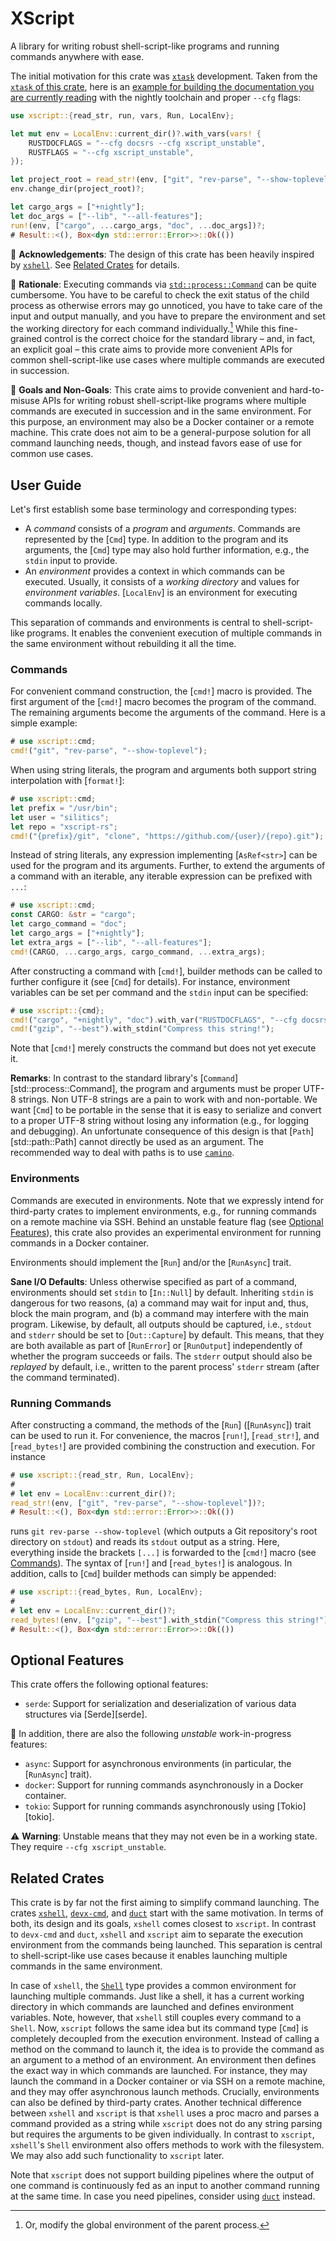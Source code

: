 # XScript

A library for writing robust shell-script-like programs and running commands anywhere with ease.

The initial motivation for this crate was [`xtask`](https://github.com/matklad/cargo-xtask) development.
Taken from the [`xtask` of this crate](https://github.com/silitics/xscript-rs/blob/main/xtask/), here is an [example for building the documentation you are currently reading](https://github.com/silitics/xscript-rs/blob/main/crates/xscript-examples/examples/build-docs.rs) with the nightly toolchain and proper `--cfg` flags:

```rust
use xscript::{read_str, run, vars, Run, LocalEnv};

let mut env = LocalEnv::current_dir()?.with_vars(vars! {
    RUSTDOCFLAGS = "--cfg docsrs --cfg xscript_unstable",
    RUSTFLAGS = "--cfg xscript_unstable",
});

let project_root = read_str!(env, ["git", "rev-parse", "--show-toplevel"])?;
env.change_dir(project_root)?;

let cargo_args = ["+nightly"];
let doc_args = ["--lib", "--all-features"];
run!(env, ["cargo", ...cargo_args, "doc", ...doc_args])?;
# Result::<(), Box<dyn std::error::Error>>::Ok(())
```

🙏 **Acknowledgements**: The design of this crate has been heavily inspired by [`xshell`](https://docs.rs/xshell/latest/xshell/).
See [Related Crates](#related-crates) for details.

🤔 **Rationale**: Executing commands via [`std::process::Command`](https://doc.rust-lang.org/std/process/struct.Command.html) can be quite cumbersome.
You have to be careful to check the exit status of the child process as otherwise errors may go unnoticed, you have to take care of the input and output manually, and you have to prepare the environment and set the working directory for each command individually.[^1]
While this fine-grained control is the correct choice for the standard library – and, in fact, an explicit goal – this crate aims to provide more convenient APIs for common shell-script-like use cases where multiple commands are executed in succession.

🎯 **Goals and Non-Goals**: This crate aims to provide convenient and hard-to-misuse APIs for writing robust shell-script-like programs where multiple commands are executed in succession and in the same environment.
For this purpose, an environment may also be a Docker container or a remote machine.
This crate does not aim to be a general-purpose solution for all command launching needs, though, and instead favors ease of use for common use cases.

[^1]: Or, modify the global environment of the parent process.

## User Guide

Let's first establish some base terminology and corresponding types:

- A _command_ consists of a _program_ and _arguments_.
  Commands are represented by the [`Cmd`] type.
  In addition to the program and its arguments, the [`Cmd`] type may also hold further information, e.g., the `stdin` input to provide.
- An _environment_ provides a context in which commands can be executed.
  Usually, it consists of a _working directory_ and values for _environment variables_.
  [`LocalEnv`] is an environment for executing commands locally.

This separation of commands and environments is central to shell-script-like programs.
It enables the convenient execution of multiple commands in the same environment without rebuilding it all the time.

### Commands

For convenient command construction, the [`cmd!`] macro is provided.
The first argument of the [`cmd!`] macro becomes the program of the command.
The remaining arguments become the arguments of the command.
Here is a simple example:

```rust
# use xscript::cmd;
cmd!("git", "rev-parse", "--show-toplevel");
```

When using string literals, the program and arguments both support string interpolation with [`format!`]:

```rust
# use xscript::cmd;
let prefix = "/usr/bin";
let user = "silitics";
let repo = "xscript-rs";
cmd!("{prefix}/git", "clone", "https://github.com/{user}/{repo}.git");
```

Instead of string literals, any expression implementing [`AsRef<str>`] can be used for the program and its arguments.
Further, to extend the arguments of a command with an iterable, any iterable expression can be prefixed with `...`:

```rust
# use xscript::cmd;
const CARGO: &str = "cargo";
let cargo_command = "doc";
let cargo_args = ["+nightly"];
let extra_args = ["--lib", "--all-features"];
cmd!(CARGO, ...cargo_args, cargo_command, ...extra_args);
```

After constructing a command with [`cmd!`], builder methods can be called to further configure it (see [`Cmd`] for details).
For instance, environment variables can be set per command and the `stdin` input can be specified:

```rust
# use xscript::{cmd};
cmd!("cargo", "+nightly", "doc").with_var("RUSTDOCFLAGS", "--cfg docsrs");
cmd!("gzip", "--best").with_stdin("Compress this string!");
```

Note that [`cmd!`] merely constructs the command but does not yet execute it.

**Remarks**:
In contrast to the standard library's [`Command`][std::process::Command], the program and arguments must be proper UTF-8 strings.
Non UTF-8 strings are a pain to work with and non-portable.
We want [`Cmd`] to be portable in the sense that it is easy to serialize and convert to a proper UTF-8 string without losing any information (e.g., for logging and debugging).
An unfortunate consequence of this design is that [`Path`][std::path::Path] cannot directly be used as an argument.
The recommended way to deal with paths is to use [`camino`](https://docs.rs/camino/latest/camino/).

### Environments

Commands are executed in environments.
Note that we expressly intend for third-party crates to implement environments, e.g., for running commands on a remote machine via SSH.
Behind an unstable feature flag (see [Optional Features](#optional-features)), this crate also provides an experimental environment for running commands in a Docker container.

Environments should implement the [`Run`] and/or the [`RunAsync`] trait.

**Sane I/O Defaults**: Unless otherwise specified as part of a command, environments should set `stdin` to [`In::Null`] by default.
Inheriting `stdin` is dangerous for two reasons, (a) a command may wait for input and, thus, block the main program, and (b) a command may interfere with the main program.
Likewise, by default, all outputs should be captured, i.e., `stdout` and `stderr` should be set to [`Out::Capture`] by default.
This means, that they are both available as part of [`RunError`] or [`RunOutput`] independently of whether the program succeeds or fails.
The `stderr` output should also be _replayed_ by default, i.e., written to the parent process' `stderr` stream (after the command terminated).

### Running Commands

After constructing a command, the methods of the [`Run`] ([`RunAsync`]) trait can be used to run it.
For convenience, the macros [`run!`], [`read_str!`], and [`read_bytes!`] are provided combining the construction and execution.
For instance

```rust
# use xscript::{read_str, Run, LocalEnv};
#
# let env = LocalEnv::current_dir()?;
read_str!(env, ["git", "rev-parse", "--show-toplevel"])?;
# Result::<(), Box<dyn std::error::Error>>::Ok(())
```

runs `git rev-parse --show-toplevel` (which outputs a Git repository's root directory on `stdout`) and reads its `stdout` output as a string.
Here, everything inside the brackets `[...]` is forwarded to the [`cmd!`] macro (see [Commands](#commands)).
The syntax of [`run!`] and [`read_bytes!`] is analogous.
In addition, calls to [`Cmd`] builder methods can simply be appended:

```rust
# use xscript::{read_bytes, Run, LocalEnv};
#
# let env = LocalEnv::current_dir()?;
read_bytes!(env, ["gzip", "--best"].with_stdin("Compress this string!"))?;
# Result::<(), Box<dyn std::error::Error>>::Ok(())
```

## Optional Features

This crate offers the following optional features:

- `serde`: Support for serialization and deserialization of various data structures via [Serde][serde].

🚧 In addition, there are also the following _unstable_ work-in-progress features:

- `async`: Support for asynchronous environments (in particular, the [`RunAsync`] trait).
- `docker`: Support for running commands asynchronously in a Docker container.
- `tokio`: Support for running commands asynchronously using [Tokio][tokio].

⚠️ **Warning**: Unstable means that they may not even be in a working state.
They require `--cfg xscript_unstable`.

## Related Crates

This crate is by far not the first aiming to simplify command launching.
The crates [`xshell`](https://docs.rs/xshell/latest/xshell/), [`devx-cmd`](https://docs.rs/devx-cmd/latest/devx_cmd/), and [`duct`](https://docs.rs/duct/latest/duct/) start with the same motivation.
In terms of both, its design and its goals, `xshell` comes closest to `xscript`.
In contrast to `devx-cmd` and `duct`, `xshell` and `xscript` aim to separate the execution environment from the commands being launched.
This separation is central to shell-script-like use cases because it enables launching multiple commands in the same environment.

In case of `xshell`, the [`Shell`](https://docs.rs/xshell/latest/xshell/struct.Shell.html) type provides a common environment for launching multiple commands.
Just like a shell, it has a current working directory in which commands are launched and defines environment variables.
Note, however, that `xshell` still couples every command to a `Shell`.
Now, `xscript` follows the same idea but its command type [`Cmd`] is completely decoupled from the execution environment.
Instead of calling a method on the command to launch it, the idea is to provide the command as an argument to a method of an environment.
An environment then defines the exact way in which commands are launched.
For instance, they may launch the command in a Docker container or via SSH on a remote machine, and they may offer asynchronous launch methods.
Crucially, environments can also be defined by third-party crates.
Another technical difference between `xshell` and `xscript` is that `xshell` uses a proc macro and parses a command provided as a string while `xscript` does not do any string parsing but requires the arguments to be given individually.
In contrast to `xscript`, `xshell`'s `Shell` environment also offers methods to work with the filesystem.
We may also add such functionality to `xscript` later.

Note that `xscript` does not support building pipelines where the output of one command is continuously fed as an input to another command running at the same time.
In case you need pipelines, consider using [`duct`](https://docs.rs/duct/latest/duct/) instead.
